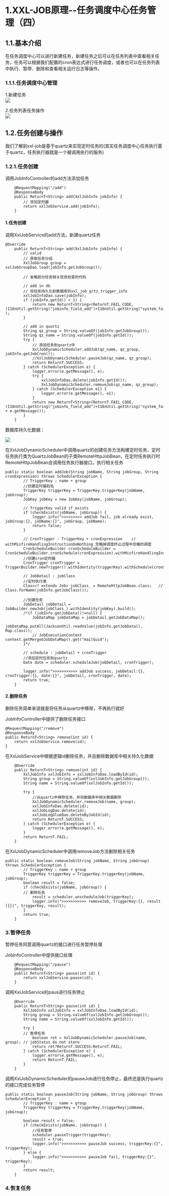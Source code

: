 # 1.XXL-JOB原理--任务调度中心任务管理（四）

## 1.1.基本介绍

在任务调度中心可以进行新建任务，新建任务之后可以在任务列表中查看相关任务，任务可以根据我们配置的cron表达式进行任务调度，或者也可以在任务列表中执行、暂停、删除和查看相关运行日志等操作。

### 1.1.1.任务调度中心管理

1.新建任务  
 ![](/static/image/2018091514365420.png)

2.任务列表任务操作  
 ![](/static/image/20180915143942763.png)

## 1.2.任务创建与操作

我们了解到xxl-job是基于quartz来实现定时任务的\(其实任务调度中心任务执行基于quartz，任务执行器就是一个被调用执行的服务\)

### 1.2.1.任务创建

调用JobInfoController的add方法添加任务

```
    @RequestMapping("/add")
    @ResponseBody
    public ReturnT<String> add(XxlJobInfo jobInfo) {
        // 添加定时器
        return xxlJobService.add(jobInfo);
    }
```
#### 1.任务创建
调用XxlJobService的add方法，新建quartz任务

```
@Override
    public ReturnT<String> add(XxlJobInfo jobInfo) {
        // valid
        // 获取任务分组
        XxlJobGroup group = xxlJobGroupDao.load(jobInfo.getJobGroup());

        // 省略部分任务相关信息检查的代码

        // add in db
        // 将任务持久化到数据库的xxl_job_qrtz_trigger_info
        xxlJobInfoDao.save(jobInfo);
        if (jobInfo.getId() < 1) {
            return new ReturnT<String>(ReturnT.FAIL_CODE, (I18nUtil.getString("jobinfo_field_add")+I18nUtil.getString("system_fail")) );
        }

        // add in quartz
        String qz_group = String.valueOf(jobInfo.getJobGroup());
        String qz_name = String.valueOf(jobInfo.getId());
        try {
            // 添加任务到quartz中
            XxlJobDynamicScheduler.addJob(qz_name, qz_group, jobInfo.getJobCron());
            //XxlJobDynamicScheduler.pauseJob(qz_name, qz_group);
            return ReturnT.SUCCESS;
        } catch (SchedulerException e) {
            logger.error(e.getMessage(), e);
            try {
                xxlJobInfoDao.delete(jobInfo.getId());
                XxlJobDynamicScheduler.removeJob(qz_name, qz_group);
            } catch (SchedulerException e1) {
                logger.error(e.getMessage(), e1);
            }
            return new ReturnT<String>(ReturnT.FAIL_CODE, (I18nUtil.getString("jobinfo_field_add")+I18nUtil.getString("system_fail"))+":" + e.getMessage());
        }
    }
```

数据库持久化数据：

![](/static/image/20180915163211609.png)

在XxlJobDynamicScheduler中调用quartz的创建任务方法构建定时任务，定时任务执行类为QuartzJobBean的子类RemoteHttpJobBean，在定时任务执行时RemoteHttpJobBean会调用任务执行器接口，执行相关任务


```
public static boolean addJob(String jobName, String jobGroup, String cronExpression) throws SchedulerException {
    	// TriggerKey : name + group
		//创建定时器别名
        TriggerKey triggerKey = TriggerKey.triggerKey(jobName, jobGroup);
        JobKey jobKey = new JobKey(jobName, jobGroup);
        
        // TriggerKey valid if_exists
        if (checkExists(jobName, jobGroup)) {
            logger.info(">>>>>>>>> addJob fail, job already exist, jobGroup:{}, jobName:{}", jobGroup, jobName);
            return false;
        }
        
        // CronTrigger : TriggerKey + cronExpression	// withMisfireHandlingInstructionDoNothing 忽略掉调度终止过程中忽略的调度
        CronScheduleBuilder cronScheduleBuilder = CronScheduleBuilder.cronSchedule(cronExpression).withMisfireHandlingInstructionDoNothing();
		//创建cron定时器
        CronTrigger cronTrigger = TriggerBuilder.newTrigger().withIdentity(triggerKey).withSchedule(cronScheduleBuilder).build();
 
        // JobDetail : jobClass
		//定时执行类
		Class<? extends Job> jobClass_ = RemoteHttpJobBean.class;   // Class.forName(jobInfo.getJobClass());
        
		//创建任务
		JobDetail jobDetail = JobBuilder.newJob(jobClass_).withIdentity(jobKey).build();
        /*if (jobInfo.getJobData()!=null) {
        	JobDataMap jobDataMap = jobDetail.getJobDataMap();
        	jobDataMap.putAll(JacksonUtil.readValue(jobInfo.getJobData(), Map.class));	
        	// JobExecutionContext context.getMergedJobDataMap().get("mailGuid");
		}*/
        
        // schedule : jobDetail + cronTrigger
		//添加定时任务到quartz
        Date date = scheduler.scheduleJob(jobDetail, cronTrigger);
 
        logger.info(">>>>>>>>>>> addJob success, jobDetail:{}, cronTrigger:{}, date:{}", jobDetail, cronTrigger, date);
        return true;
    }

```

#### 2.删除任务

删除任务简单来说就是将任务从quartz中移除，不再执行就好

JobInfoController中提供了删除任务接口



```
@RequestMapping("/remove")
@ResponseBody
public ReturnT<String> remove(int id) {
	return xxlJobService.remove(id);
}

```
在XxlJobService中根据逻辑id删除任务，并且删除数据库中相关持久化数据


```
    @Override
	public ReturnT<String> remove(int id) {
		XxlJobInfo xxlJobInfo = xxlJobInfoDao.loadById(id);
        String group = String.valueOf(xxlJobInfo.getJobGroup());
        String name = String.valueOf(xxlJobInfo.getId());
 
		try {
			//从quartz中移除任务，并将数据库中相关数据删除
			XxlJobDynamicScheduler.removeJob(name, group);
			xxlJobInfoDao.delete(id);
			xxlJobLogDao.delete(id);
			xxlJobLogGlueDao.deleteByJobId(id);
			return ReturnT.SUCCESS;
		} catch (SchedulerException e) {
			logger.error(e.getMessage(), e);
		}
		return ReturnT.FAIL;
	}

```

在XxlJobDynamicScheduler中调用removeJob方法删除相关任务

```
public static boolean removeJob(String jobName, String jobGroup) throws SchedulerException {
    	// TriggerKey : name + group
        TriggerKey triggerKey = TriggerKey.triggerKey(jobName, jobGroup);
        boolean result = false;
        if (checkExists(jobName, jobGroup)) {
	    // 删除任务
            result = scheduler.unscheduleJob(triggerKey);
            logger.info(">>>>>>>>>>> removeJob, triggerKey:{}, result [{}]", triggerKey, result);
        }
        return true;
    }

```

### 3.暂停任务

暂停任务同意调用quartz的接口进行任务暂停处理

JobInfoController中提供接口处理

```
    @RequestMapping("/pause")
	@ResponseBody
	public ReturnT<String> pause(int id) {
		return xxlJobService.pause(id);
	}

```

调用XxlJobService的paus进行任务停止


```
    @Override
	public ReturnT<String> pause(int id) {
        XxlJobInfo xxlJobInfo = xxlJobInfoDao.loadById(id);
        String group = String.valueOf(xxlJobInfo.getJobGroup());
        String name = String.valueOf(xxlJobInfo.getId());
 
		try {
		// 暂停任务
            boolean ret = XxlJobDynamicScheduler.pauseJob(name, group);	// jobStatus do not store
            return ret?ReturnT.SUCCESS:ReturnT.FAIL;
		} catch (SchedulerException e) {
			logger.error(e.getMessage(), e);
			return ReturnT.FAIL;
		}
	}

```

调用XxlJobDynamicScheduler的pauseJob进行任务停止，最终还是执行quartz 的接口完成任务暂停

```
public static boolean pauseJob(String jobName, String jobGroup) throws SchedulerException {
    	// TriggerKey : name + group
    	TriggerKey triggerKey = TriggerKey.triggerKey(jobName, jobGroup);
        
        boolean result = false;
        if (checkExists(jobName, jobGroup)) {
            //任务暂停
            scheduler.pauseTrigger(triggerKey);
            result = true;
            logger.info(">>>>>>>>>>> pauseJob success, triggerKey:{}", triggerKey);
        } else {
        	logger.info(">>>>>>>>>>> pauseJob fail, triggerKey:{}", triggerKey);
        }
        return result;
    }

```

### 4.恢复任务





